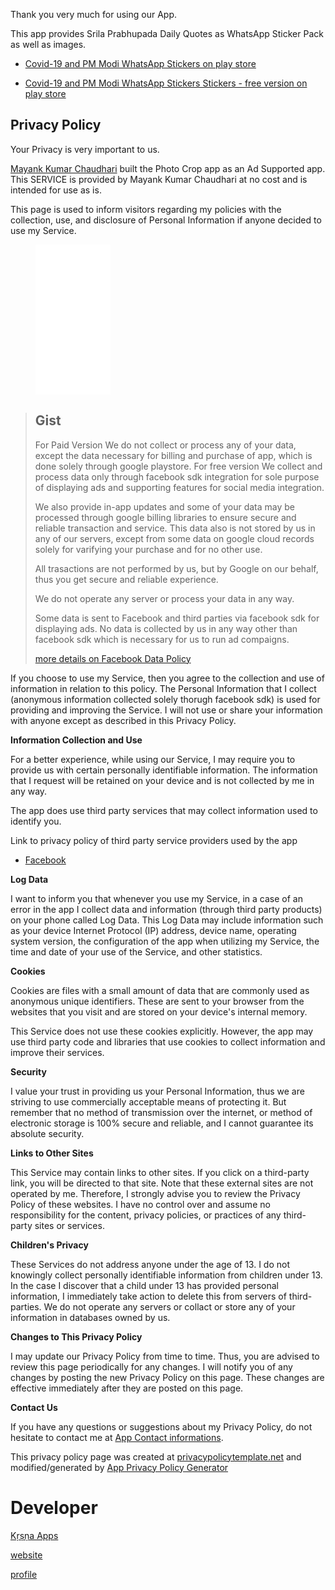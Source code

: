 
Thank you very much for using our App.

This app provides Srila Prabhupada Daily Quotes as WhatsApp Sticker Pack as well as images.

- [Covid-19 and PM Modi WhatsApp Stickers on play store](https://play.google.com/store/apps/details?id=c.m.wa.sticker.Covid19.adsFree)

- [Covid-19 and PM Modi WhatsApp Stickers Stickers - free version on play store](https://play.google.com/store/apps/details?id=c.m.wa.sticker.Covid19.free)

## Privacy Policy

Your Privacy is very important to us.

[Mayank Kumar Chaudhari](https://mayank1513.github.io/) built the Photo Crop app as an Ad Supported app. This SERVICE is provided by Mayank Kumar Chaudhari at no cost and is intended for use as is.

This page is used to inform visitors regarding my policies with the collection, use, and disclosure of Personal Information if anyone decided to use my Service.

<figure>
  <iframe style="width:120px;height:240px;" marginwidth="0" marginheight="0" scrolling="no" frameborder="0" src="//ws-in.amazon-adsystem.com/widgets/q?ServiceVersion=20070822&OneJS=1&Operation=GetAdHtml&MarketPlace=IN&source=ss&ref=as_ss_li_til&ad_type=product_link&tracking_id=mayank1513-21&marketplace=amazon&region=IN&placement=B07N2MTSMC&asins=B07N2MTSMC&linkId=f610c8c29d89b468112feb064bab0ef8&show_border=true&link_opens_in_new_window=true">
  </iframe>
</figure>


> ## Gist
> For Paid Version
> We do not collect or process any of your data, except the data necessary for billing and purchase of app, which is done solely through google playstore.
> For free version We collect and process data only through facebook sdk integration for sole purpose of displaying ads and supporting features for social media integration.
>
> We also provide in-app updates and some of your data may be processed through google billing libraries to ensure secure and reliable transaction and service. This data also is not stored by us in any of our servers, except from some data on google cloud records solely for varifying your purchase and for no other use.
>
> All trasactions are not performed by us, but by Google on our behalf, thus you get secure and reliable experience.
>
> We do not operate any server or process your data in any way.
>
> Some data is sent to Facebook and third parties via facebook sdk for displaying ads. No data is collected by us in any way other than facebook sdk which is necessary for us to run ad compaigns.
>
> [more details on Facebook Data Policy](https://www.facebook.com/policy.php)

If you choose to use my Service, then you agree to the collection and use of information in relation to this policy. The Personal Information that I collect (anonymous information collected solely thorugh facebook sdk) is used for providing and improving the Service. I will not use or share your information with anyone except as described in this Privacy Policy.

**Information Collection and Use**

For a better experience, while using our Service, I may require you to provide us with certain personally identifiable information. The information that I request will be retained on your device and is not collected by me in any way.

The app does use third party services that may collect information used to identify you.

Link to privacy policy of third party service providers used by the app

*   [Facebook](https://www.facebook.com/about/privacy)

**Log Data**

I want to inform you that whenever you use my Service, in a case of an error in the app I collect data and information (through third party products) on your phone called Log Data. This Log Data may include information such as your device Internet Protocol (IP) address, device name, operating system version, the configuration of the app when utilizing my Service, the time and date of your use of the Service, and other statistics.

**Cookies**

Cookies are files with a small amount of data that are commonly used as anonymous unique identifiers. These are sent to your browser from the websites that you visit and are stored on your device's internal memory.

This Service does not use these cookies explicitly. However, the app may use third party code and libraries that use cookies to collect information and improve their services. 

**Security**

I value your trust in providing us your Personal Information, thus we are striving to use commercially acceptable means of protecting it. But remember that no method of transmission over the internet, or method of electronic storage is 100% secure and reliable, and I cannot guarantee its absolute security.

**Links to Other Sites**

This Service may contain links to other sites. If you click on a third-party link, you will be directed to that site. Note that these external sites are not operated by me. Therefore, I strongly advise you to review the Privacy Policy of these websites. I have no control over and assume no responsibility for the content, privacy policies, or practices of any third-party sites or services.

**Children's Privacy**

These Services do not address anyone under the age of 13. I do not knowingly collect personally identifiable information from children under 13. In the case I discover that a child under 13 has provided personal information, I immediately take action to delete this from servers of third-parties. We do not operate any servers or collact or store any of your information in databases owned by us.

**Changes to This Privacy Policy**

I may update our Privacy Policy from time to time. Thus, you are advised to review this page periodically for any changes. I will notify you of any changes by posting the new Privacy Policy on this page. These changes are effective immediately after they are posted on this page.

**Contact Us**

If you have any questions or suggestions about my Privacy Policy, do not hesitate to contact me at [App Contact informations](mailto:mayank.srmu@gmail.com).

This privacy policy page was created at [privacypolicytemplate.net](https://privacypolicytemplate.net) and modified/generated by [App Privacy Policy Generator](https://app-privacy-policy-generator.firebaseapp.com/)


# Developer
[Kṛṣṇa Apps](https://play.google.com/store/apps/dev?id=5009060970068759882) 

[website](https://krishna-apps.github.io/) 

[profile](https://mayank1513.github.io/) 
